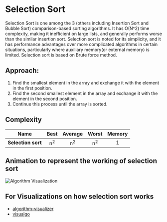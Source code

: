 # Selection Sort

Selection Sort is one among the 3 (others including Insertion Sort and Bubble Sort) comparison-based sorting algorithms.
It has O(N^2) time complexity, making it inefficient on large lists, and generally performs worse than the similar insertion sort.
Selection sort is noted for its simplicity, and it has performance advantages over more complicated algorithms in certain situations, particularly where auxiliary memory(or external memory) is limited.
Selection sort is based on Brute force method.


## Approach:

1. Find the smallest element in the array and exchange it with the element in the first position.
2. Find the second smallest element in the array and exchange it with the element in the second position.
3. Continue this process until the array is sorted.

## Complexity

| Name                  | Best            | Average             | Worst               | Memory    |
| --------------------- | :-------------: | :-----------------: | :-----------------: | :-------: |
| **Selection sort**    | n<sup>2</sup>   | n<sup>2</sup>       | n<sup>2</sup>       | 1         |

## Animation to represent the working of selection sort
![Algorithm Visualization](https://upload.wikimedia.org/wikipedia/commons/9/94/Selection-Sort-Animation.gif)

## For Visualizations on how selection sort works
- [algorithm-visualizer](https://algorithm-visualizer.org/brute-force/selection-sort)
- [visualgo](https://visualgo.net/en/sorting?slide=8)